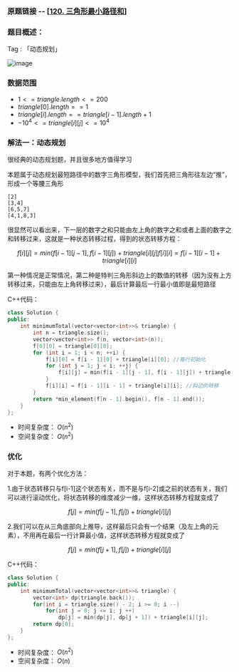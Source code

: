 ### 原题链接 -- [[120. 三角形最小路径和](https://leetcode.cn/problems/triangle/)]

### 题目概述：
Tag : 「动态规划」

![image](https://user-images.githubusercontent.com/99656524/203083444-fd065915-93da-4421-a747-0e0d1bd9f0b8.png)

### 数据范围
* $1 <= triangle.length <= 200$
* $triangle[0].length == 1$
* $triangle[i].length == triangle[i - 1].length + 1$
* $-10^4 <= triangle[i][j] <= 10^4$

### 解法一：动态规划
很经典的动态规划题，并且很多地方值得学习

本题属于动态规划最短路径中的数字三角形模型，我们首先把三角形往左边“推”，形成一个等腰三角形
```
[2]
[3,4]
[6,5,7]
[4,1,8,3]
```
很显然可以看出来，下一层的数字之和只能由左上角的数字之和或者上面的数字之和转移过来，这就是一种状态转移过程，得到的状态转移方程：

$$
f[i][j] = min(f[i-1][j-1], f[i-1][j]) + triangle[i][j]
f[i][i] = f[i-1][i-1] + triangle[i][i]
$$

第一种情况是正常情况，第二种是特判三角形斜边上的数值的转移（因为没有上方转移过来，只能由左上角转移过来），最后计算最后一行最小值即是最短路径

C++代码：
```cpp
class Solution {
public:
    int minimumTotal(vector<vector<int>>& triangle) {
        int n = triangle.size();
        vector<vector<int>> f(n, vector<int>(n));
        f[0][0] = triangle[0][0];
        for (int i = 1; i < n; ++i) {
            f[i][0] = f[i - 1][0] + triangle[i][0]; //每行初始化
            for (int j = 1; j < i; ++j) {
                f[i][j] = min(f[i - 1][j - 1], f[i - 1][j]) + triangle[i][j]; //正常转移
            }
            f[i][i] = f[i - 1][i - 1] + triangle[i][i]; //斜边的转移
        }
        return *min_element(f[n - 1].begin(), f[n - 1].end());
    }
};
```
* 时间复杂度： $O(n^2)$ 
* 空间复杂度： $O(n^2)$ 

### 优化
对于本题，有两个优化方法：

1.由于状态转移只与f[i-1]这个状态有关，而不是与f[i-2]或之前的状态有关，我们可以进行滚动优化，将状态转移的维度减少一维，这样状态转移方程就变成了

$$
f[j] = min(f[j - 1], f[j]) + triangle[i][j]
$$

2.我们可以在从三角底部向上推导，这样最后只会有一个结果（及左上角的元素），不用再在最后一行计算最小值，这样状态转移方程就变成了

$$
f[j] = min(f[j + 1], f[j]) + triangle[i][j]
$$

C++代码：
```cpp
class Solution {
public:
    int minimumTotal(vector<vector<int>>& triangle) {
        vector<int> dp(triangle.back());
        for(int i = triangle.size() - 2; i >= 0; i --)
            for(int j = 0; j <= i; j ++)
                dp[j] = min(dp[j], dp[j + 1]) + triangle[i][j];
        return dp[0];
    }
};
```
* 时间复杂度： $O(n^2)$ 
* 空间复杂度： $O(n)$ 
